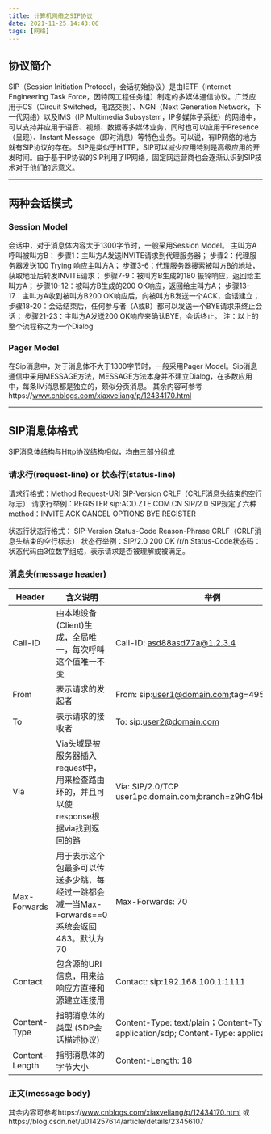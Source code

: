 ```yaml
---
title: 计算机网络之SIP协议
date: 2021-11-25 14:43:06
tags: [网络]
---
```


## 协议简介
SIP（Session Initiation Protocol，会话初始协议）是由IETF（Internet Engineering Task Force，因特网工程任务组）制定的多媒体通信协议。广泛应用于CS（Circuit Switched，电路交换）、NGN（Next Generation Network，下一代网络）以及IMS（IP Multimedia Subsystem，IP多媒体子系统）的网络中，可以支持并应用于语音、视频、数据等多媒体业务，同时也可以应用于Presence（呈现）、Instant Message（即时消息）等特色业务。可以说，有IP网络的地方就有SIP协议的存在。
SIP是类似于HTTP，SIP可以减少应用特别是高级应用的开发时间。由于基于IP协议的SIP利用了IP网络，固定网运营商也会逐渐认识到SIP技术对于他们的远意义。
<!--more-->
---

## 两种会话模式
### Session Model
会话中，对于消息体内容大于1300字节时，一般采用Session Model。
主叫方A呼叫被叫方B：
步骤1：主叫方A发送INVITE请求到代理服务器；
步骤2：代理服务器发送100 Trying 响应主叫方A；
步骤3-6：代理服务器搜索被叫方B的地址，获取地址后转发INVITE请求；
步骤7-9：被叫方B生成的180 振铃响应，返回给主叫方A；
步骤10-12：被叫方B生成的200 OK响应，返回给主叫方A；
步骤13-17：主叫方A收到被叫方B200 OK响应后，向被叫方B发送一个ACK，会话建立；
步骤18-20：会话结束后，任何参与者（A或B）都可以发送一个BYE请求来终止会话；
步骤21-23：主叫方A发送200 OK响应来确认BYE，会话终止。
注：以上的整个流程称之为一个Dialog
### Pager Model
在Sip消息中，对于消息体不大于1300字节时，一般采用Pager Model。Sip消息通信中采用MESSAGE方法，MESSAGE方法本身并不建立Dialog，在多数应用中，每条IM消息都是独立的，颇似分页消息。
其余内容可参考https://www.cnblogs.com/xiaxveliang/p/12434170.html

---

## SIP消息体格式
SIP消息体结构与Http协议结构相似，均由三部分组成
### 请求行(request-line) or 状态行(status-line)
请求行格式：Method Request-URI SIP-Version CRLF（CRLF消息头结束的空行标志）
请求行举例：REGISTER sip:ACD.ZTE.COM.CN SIP/2.0
SIP规定了六种method：INVITE ACK CANCEL OPTIONS BYE REGISTER

状态行状态行格式： SIP-Version Status-Code Reason-Phrase CRLF（CRLF消息头结束的空行标志）
状态行举例：SIP/2.0 200 OK /r/n
Status-Code状态码：
状态代码由3位数字组成，表示请求是否被理解或被满足。

### 消息头(message header)
|  Header   | 含义说明  | 举例  |
|  ----  | ----  | ----  |
| Call-ID  | 由本地设备(Client)生成，全局唯一，每次呼叫这个值唯一不变 | Call-ID: asd88asd77a@1.2.3.4 |
| From  | 表示请求的发起者 | From: sip:user1@domain.com;tag=49583 |
| To  | 表示请求的接收者 | To: sip:user2@domain.com |
| Via  | Via头域是被服务器插入request中，用来检查路由环的，并且可以使response根据via找到返回的路 | Via: SIP/2.0/TCP user1pc.domain.com;branch=z9hG4bK776sgdkse |
| Max-Forwards  | 用于表示这个包最多可以传送多少跳，每经过一跳都会减一当Max-Forwards==0系统会返回483。默认为70 | Max-Forwards: 70 |
| Contact  | 包含源的URI信息，用来给响应方直接和源建立连接用 | Contact: sip:192.168.100.1:1111 |
| Content-Type  | 指明消息体的类型 (SDP会话描述协议) | Content-Type: text/plain；Content-Type: application/sdp; Content-Type: application/cpim; |
| Content-Length  | 指明消息体的字节大小 | Content-Length: 18 |

### 正文(message body)
其余内容可参考https://www.cnblogs.com/xiaxveliang/p/12434170.html
或https://blog.csdn.net/u014257614/article/details/23456107